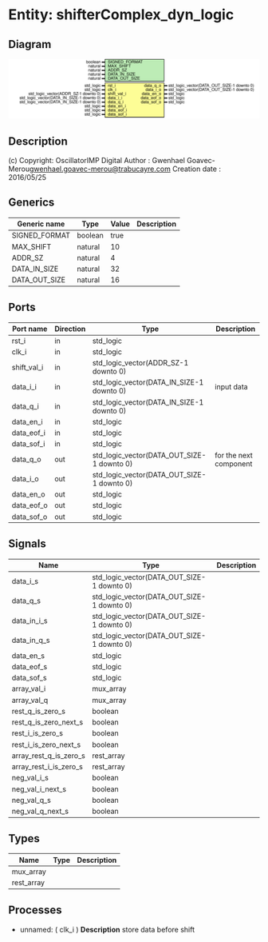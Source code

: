 # Entity: shifterComplex_dyn_logic

## Diagram

![Diagram](shifterComplex_dyn_logic.svg "Diagram")
## Description

(c) Copyright: OscillatorIMP Digital
Author : Gwenhael Goavec-Merou<gwenhael.goavec-merou@trabucayre.com>
Creation date : 2016/05/25
## Generics

| Generic name  | Type    | Value | Description |
| ------------- | ------- | ----- | ----------- |
| SIGNED_FORMAT | boolean | true  |             |
| MAX_SHIFT     | natural | 10    |             |
| ADDR_SZ       | natural | 4     |             |
| DATA_IN_SIZE  | natural | 32    |             |
| DATA_OUT_SIZE | natural | 16    |             |
## Ports

| Port name   | Direction | Type                                       | Description            |
| ----------- | --------- | ------------------------------------------ | ---------------------- |
| rst_i       | in        | std_logic                                  |                        |
| clk_i       | in        | std_logic                                  |                        |
| shift_val_i | in        | std_logic_vector(ADDR_SZ-1 downto 0)       |                        |
| data_i_i    | in        | std_logic_vector(DATA_IN_SIZE-1 downto 0)  | input data             |
| data_q_i    | in        | std_logic_vector(DATA_IN_SIZE-1 downto 0)  |                        |
| data_en_i   | in        | std_logic                                  |                        |
| data_eof_i  | in        | std_logic                                  |                        |
| data_sof_i  | in        | std_logic                                  |                        |
| data_q_o    | out       | std_logic_vector(DATA_OUT_SIZE-1 downto 0) | for the next component |
| data_i_o    | out       | std_logic_vector(DATA_OUT_SIZE-1 downto 0) |                        |
| data_en_o   | out       | std_logic                                  |                        |
| data_eof_o  | out       | std_logic                                  |                        |
| data_sof_o  | out       | std_logic                                  |                        |
## Signals

| Name                   | Type                                       | Description |
| ---------------------- | ------------------------------------------ | ----------- |
| data_i_s               | std_logic_vector(DATA_OUT_SIZE-1 downto 0) |             |
|  data_q_s              | std_logic_vector(DATA_OUT_SIZE-1 downto 0) |             |
| data_in_i_s            | std_logic_vector(DATA_OUT_SIZE-1 downto 0) |             |
|  data_in_q_s           | std_logic_vector(DATA_OUT_SIZE-1 downto 0) |             |
| data_en_s              | std_logic                                  |             |
| data_eof_s             | std_logic                                  |             |
| data_sof_s             | std_logic                                  |             |
| array_val_i            | mux_array                                  |             |
| array_val_q            | mux_array                                  |             |
| rest_q_is_zero_s       | boolean                                    |             |
| rest_q_is_zero_next_s  | boolean                                    |             |
| rest_i_is_zero_s       | boolean                                    |             |
| rest_i_is_zero_next_s  | boolean                                    |             |
| array_rest_q_is_zero_s | rest_array                                 |             |
| array_rest_i_is_zero_s | rest_array                                 |             |
| neg_val_i_s            | boolean                                    |             |
|  neg_val_i_next_s      | boolean                                    |             |
| neg_val_q_s            | boolean                                    |             |
|  neg_val_q_next_s      | boolean                                    |             |
## Types

| Name       | Type | Description |
| ---------- | ---- | ----------- |
| mux_array  |      |             |
| rest_array |      |             |
## Processes
- unnamed: ( clk_i )
**Description**
store data before shift

